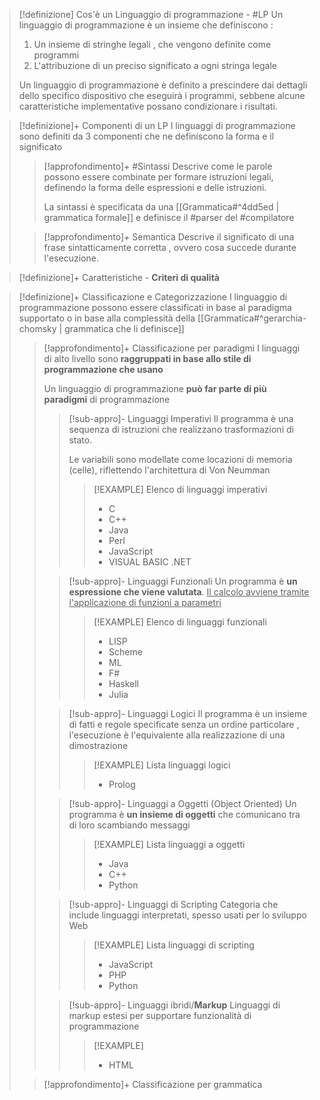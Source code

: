 >[!definizione] Cos'è un Linguaggio di programmazione - #LP
>Un linguaggio di programmazione è un insieme che definiscono :
>1. Un insieme di stringhe legali , che vengono definite come programmi
>2. L'attribuzione di un preciso significato a ogni stringa legale
>
>Un linguaggio di programmazione è definito a prescindere dai dettagli dello specifico dispositivo che eseguirà i programmi, sebbene alcune caratteristiche implementative possano condizionare i risultati.

>[!definizione]+ Componenti di un LP
>I linguaggi di programmazione sono definiti da 3 componenti che ne definiscono la forma e il significato
>>[!approfondimento]+ #Sintassi
>>Descrive come le parole possono essere combinate per formare istruzioni legali, definendo la forma delle espressioni e delle istruzioni.
>>
>>La sintassi è specificata da una [[Grammatica#^4dd5ed | grammatica formale]] e definisce il #parser del #compilatore
>
>>[!approfondimento]+ Semantica
>>Descrive il significato di una frase sintatticamente corretta , ovvero cosa succede durante l'esecuzione.

>[!definizione]+ Caratteristiche - **Criteri di qualità**

>[!definizione]+ Classificazione e Categorizzazione
>I linguaggio di programmazione possono essere classificati in base al paradigma supportato o in base alla complessità della [[Grammatica#^gerarchia-chomsky | grammatica che li definisce]]
>>[!approfondimento]+ Classificazione per paradigmi
>>I linguaggi di alto livello sono **raggruppati in base allo stile di programmazione che usano**
>>
>>Un linguaggio di programmazione **può far parte di più paradigmi** di programmazione
>>>[!sub-appro]- Linguaggi Imperativi
>>>Il programma è una sequenza di istruzioni che realizzano trasformazioni di stato.
>>>
>>>Le variabili sono modellate come locazioni di memoria (celle), riflettendo l'architettura di Von Neumman
>>>>[!EXAMPLE] Elenco di linguaggi imperativi
>>>>- C
>>>>- C++
>>>>- Java
>>>>- Perl
>>>>- JavaScript
>>>>- VISUAL BASIC .NET
>>
>>>[!sub-appro]- Linguaggi Funzionali
>>>Un programma è **un espressione che viene valutata**.
>>><u>Il calcolo avviene tramite l'applicazione di funzioni a parametri</u>
>>>>[!EXAMPLE] Elenco di linguaggi funzionali
>>>>- LISP
>>>>- Scheme
>>>>- ML
>>>>- F#
>>>>- Haskell
>>>>- Julia
>>
>>>[!sub-appro]- Linguaggi Logici
>>>Il programma è un insieme di fatti e regole specificate senza un ordine particolare , l'esecuzione è l'equivalente alla realizzazione di una dimostrazione 
>>>>[!EXAMPLE] Lista linguaggi logici
>>>>- Prolog
>>
>>>[!sub-appro]- Linguaggi a Oggetti (Object Oriented)
>>>Un programma è **un insieme di oggetti** che comunicano tra di loro scambiando messaggi 
>>>>[!EXAMPLE] Lista linguaggi a oggetti
>>>>- Java
>>>>- C++
>>>>- Python
>>
>>>[!sub-appro]- Linguaggi di Scripting
>>>Categoria che include linguaggi interpretati, spesso usati per lo sviluppo Web
>>>>[!EXAMPLE] Lista linguaggi di scripting
>>>>- JavaScript
>>>>- PHP
>>>>- Python
>>
>>>[!sub-appro]- Linguaggi ibridi/**Markup**
>>>Linguaggi di markup estesi per supportare funzionalità di programmazione
>>>>[!EXAMPLE]
>>>>- HTML
>>
>>
>>
>>
>>
>
>>[!approfondimento]+ Classificazione per grammatica